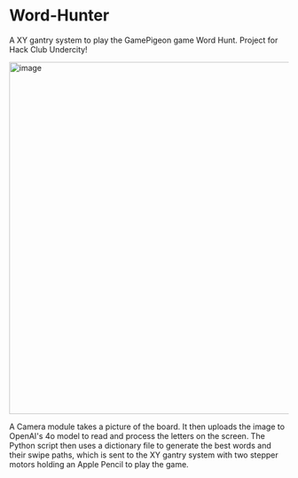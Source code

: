 # Word-Hunter
A XY gantry system to play the GamePigeon game Word Hunt. Project for Hack Club Undercity!

<img width="844" height="634" alt="image" src="https://github.com/user-attachments/assets/873782df-94c3-4f82-9829-089fa519c28a" />

A Camera module takes a picture of the board. It then uploads the image to OpenAI's 4o model to read and process the letters on the screen. The Python script then uses a dictionary file to generate the best words and their swipe paths, which is sent to the XY gantry system with two stepper motors holding an Apple Pencil to play the game.
